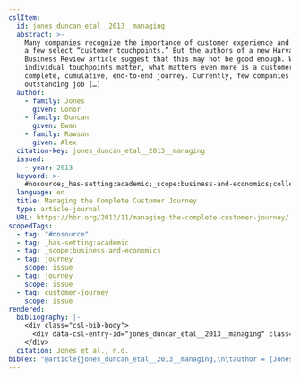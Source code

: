 ```yaml
---
cslItem:
  id: jones_duncan_etal__2013__managing
  abstract: >-
    Many companies recognize the importance of customer experience and emphasize
    a few select “customer touchpoints.” But the authors of a new Harvard
    Business Review article suggest that this may not be good enough. While
    individual touchpoints matter, what matters even more is a customer’s
    complete, cumulative, end-to-end journey. Currently, few companies do an
    outstanding job […]
  author:
    - family: Jones
      given: Conor
    - family: Duncan
      given: Ewan
    - family: Rawson
      given: Alex
  citation-key: jones_duncan_etal__2013__managing
  issued:
    - year: 2013
  keyword: >-
    #nosource;_has-setting:academic;_scope:business-and-economics;collection::journey::journey::customer-journey
  language: en
  title: Managing the Complete Customer Journey
  type: article-journal
  URL: https://hbr.org/2013/11/managing-the-complete-customer-journey/
scopedTags:
  - tag: "#nosource"
  - tag: _has-setting:academic
  - tag: _scope:business-and-economics
  - tag: journey
    scope: issue
  - tag: journey
    scope: issue
  - tag: customer-journey
    scope: issue
rendered:
  bibliography: |-
    <div class="csl-bib-body">
      <div data-csl-entry-id="jones_duncan_etal__2013__managing" class="csl-entry">Jones, C., Duncan, E., &#38; Rawson, A. n.d.. <i>Managing the Complete Customer Journey</i>. https://hbr.org/2013/11/managing-the-complete-customer-journey/</div>
    </div>
  citation: Jones et al., n.d.
bibTex: "@article{jones_duncan_etal__2013__managing,\n\tauthor = {Jones, Conor and Duncan, Ewan and Rawson, Alex},\n\ttitle = {Managing the {Complete} {Customer} {Journey}},\n\thowpublished = {https://hbr.org/2013/11/managing-the-complete-customer-journey/},\n}\n\n"
---
```

